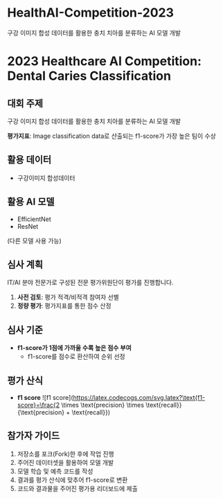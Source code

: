 # HealthAI-Competition-2023
구강 이미지 합성 데이터를 활용한 충치 치아를 분류하는 AI 모델 개발

# 2023 Healthcare AI Competition: Dental Caries Classification

## 대회 주제

구강 이미지 합성 데이터를 활용한 충치 치아를 분류하는 AI 모델 개발

**평가지표**: Image classification data로 산출되는 f1-score가 가장 높은 팀이 수상

## 활용 데이터

- 구강이미지 합성데이터

## 활용 AI 모델

- EfficientNet
- ResNet

(다른 모델 사용 가능)

## 심사 계획

IT/AI 분야 전문가로 구성된 전문 평가위원단이 평가를 진행합니다.

1. **사전 검토**: 평가 적격/비적격 참여자 선별
2. **정량 평가**: 평가지표를 통한 점수 산정

## 심사 기준

- **f1-score가 1점에 가까울 수록 높은 점수 부여**
  - f1-score를 점수로 환산하여 순위 선정

## 평가 산식

- **f1 score**
  ![f1 score](https://latex.codecogs.com/svg.latex?\text{f1-score}=\frac{2 \times \text{precision} \times \text{recall}}{\text{precision} + \text{recall}})


## 참가자 가이드

1. 저장소를 포크(Fork)한 후에 작업 진행
2. 주어진 데이터셋을 활용하여 모델 개발
3. 모델 학습 및 예측 코드를 작성
4. 결과를 평가 산식에 맞추어 f1-score로 변환
5. 코드와 결과물을 주어진 평가용 리더보드에 제출


